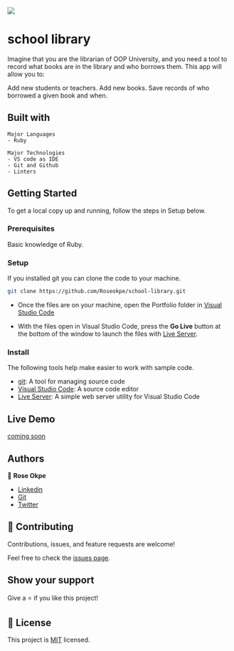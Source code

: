 ![](https://img.shields.io/badge/Microverse-blueviolet)

# school library
Imagine that you are the librarian of OOP University, and you need a tool to record what books are in the library and who borrows them. This app  will allow you to:

Add new students or teachers.
Add new books.
Save records of who borrowed a given book and when.

## Built with 
    Major Languages
    - Ruby
    
    Major Technologies
    - VS code as IDE
    - Git and Github
    - Linters

## Getting Started
To get a local copy up and running, follow the steps in Setup below.

### Prerequisites
Basic knowledge of Ruby.

### Setup
If you installed git you can clone the code to your machine.

```bash
git clone https://github.com/Roseokpe/school-library.git
```

- Once the files are on your machine, open the Portfolio folder in [Visual Studio Code](https://code.visualstudio.com/)

- With the files open in Visual Studio Code, press the **Go Live** button at the bottom of the window to launch the files with [Live Server](https://marketplace.visualstudio.com/items?itemName=ritwickdey.LiveServer).

### Install

The following tools help make easier to work with sample code.

- [git](https://git-scm.com/downloads): A tool for managing source code
- [Visual Studio Code](https://code.visualstudio.com/): A source code editor
- [Live Server](https://marketplace.visualstudio.com/items?itemName=ritwickdey.LiveServer): A simple web server utility for Visual Studio Code


## Live Demo
 [coming soon]()
 
 
 ## Authors
 
👤 **Rose Okpe**

- [Linkedin](https://www.linkedin.com/in/roseokpe/)
- [Git](https://github.com/Roseokpe)
- [Twitter](https://twitter.com/roseokpe)

## 🤝 Contributing

Contributions, issues, and feature requests are welcome!

Feel free to check the [issues page](https://github.com/Roseokpe/Portfolio/issues).

## Show your support

Give a ⭐️ if you like this project!


## 📝 License

This project is [MIT](./MIT.md) licensed.